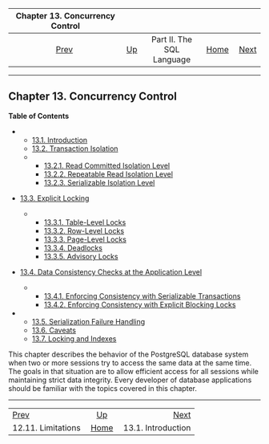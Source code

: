 <!--?xml version="1.0" encoding="UTF-8" standalone="no"?-->

|              Chapter 13. Concurrency Control              |                                            |                           |                                                       |                                               |
| :-------------------------------------------------------: | :----------------------------------------- | :-----------------------: | ----------------------------------------------------: | --------------------------------------------: |
| [Prev](textsearch-limitations.html "12.11. Limitations")  | [Up](sql.html "Part II. The SQL Language") | Part II. The SQL Language | [Home](index.html "PostgreSQL 17devel Documentation") |  [Next](mvcc-intro.html "13.1. Introduction") |

***

## Chapter 13. Concurrency Control

**Table of Contents**

*   *   [13.1. Introduction](mvcc-intro.html)
    *   [13.2. Transaction Isolation](transaction-iso.html)

    <!---->

    *   *   [13.2.1. Read Committed Isolation Level](transaction-iso.html#XACT-READ-COMMITTED)
        *   [13.2.2. Repeatable Read Isolation Level](transaction-iso.html#XACT-REPEATABLE-READ)
        *   [13.2.3. Serializable Isolation Level](transaction-iso.html#XACT-SERIALIZABLE)

*   [13.3. Explicit Locking](explicit-locking.html)

    *   *   [13.3.1. Table-Level Locks](explicit-locking.html#LOCKING-TABLES)
        *   [13.3.2. Row-Level Locks](explicit-locking.html#LOCKING-ROWS)
        *   [13.3.3. Page-Level Locks](explicit-locking.html#LOCKING-PAGES)
        *   [13.3.4. Deadlocks](explicit-locking.html#LOCKING-DEADLOCKS)
        *   [13.3.5. Advisory Locks](explicit-locking.html#ADVISORY-LOCKS)

*   [13.4. Data Consistency Checks at the Application Level](applevel-consistency.html)

    *   *   [13.4.1. Enforcing Consistency with Serializable Transactions](applevel-consistency.html#SERIALIZABLE-CONSISTENCY)
        *   [13.4.2. Enforcing Consistency with Explicit Blocking Locks](applevel-consistency.html#NON-SERIALIZABLE-CONSISTENCY)

*   *   [13.5. Serialization Failure Handling](mvcc-serialization-failure-handling.html)
    *   [13.6. Caveats](mvcc-caveats.html)
    *   [13.7. Locking and Indexes](locking-indexes.html)

[]()

This chapter describes the behavior of the PostgreSQL database system when two or more sessions try to access the same data at the same time. The goals in that situation are to allow efficient access for all sessions while maintaining strict data integrity. Every developer of database applications should be familiar with the topics covered in this chapter.

***

|                                                           |                                                       |                                               |
| :-------------------------------------------------------- | :---------------------------------------------------: | --------------------------------------------: |
| [Prev](textsearch-limitations.html "12.11. Limitations")  |       [Up](sql.html "Part II. The SQL Language")      |  [Next](mvcc-intro.html "13.1. Introduction") |
| 12.11. Limitations                                        | [Home](index.html "PostgreSQL 17devel Documentation") |                            13.1. Introduction |
